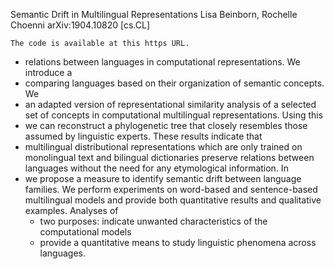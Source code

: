 Semantic Drift in Multilingual Representations
Lisa Beinborn, Rochelle Choenni
arXiv:1904.10820 [cs.CL]

    The code is available at this https URL. 

* relations between languages in computational representations. We introduce a
* comparing languages based on their organization of semantic concepts. We
* an adapted version of representational similarity analysis of a selected set
  of concepts in computational multilingual representations.  Using this
* we can reconstruct a phylogenetic tree that closely resembles those assumed by
  linguistic experts.  These results indicate that 
* multilingual distributional representations which are 
  only trained on monolingual text and bilingual dictionaries preserve relations
  between languages without the need for any etymological information.  In
* we propose a measure to identify semantic drift between language families. We
  perform experiments on word-based and sentence-based multilingual models and
  provide both quantitative results and qualitative examples.  Analyses of
  * two purposes: indicate unwanted characteristics of the computational models
  * provide a quantitative means to study linguistic phenomena across languages.
